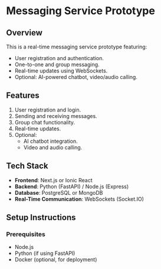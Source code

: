 # Messaging Service Prototype  

## Overview  
This is a real-time messaging service prototype featuring:  
- User registration and authentication.  
- One-to-one and group messaging.  
- Real-time updates using WebSockets.  
- Optional: AI-powered chatbot, video/audio calling.  

## Features  
1. User registration and login.  
2. Sending and receiving messages.  
3. Group chat functionality.  
4. Real-time updates.  
5. Optional:  
   - AI chatbot integration.  
   - Video and audio calling.  

## Tech Stack  
- **Frontend**: Next.js or Ionic React  
- **Backend**: Python (FastAPI) / Node.js (Express)  
- **Database**: PostgreSQL or MongoDB  
- **Real-Time Communication**: WebSockets (Socket.IO)  

## Setup Instructions  

### Prerequisites  
- Node.js  
- Python (if using FastAPI)  
- Docker (optional, for deployment)  

